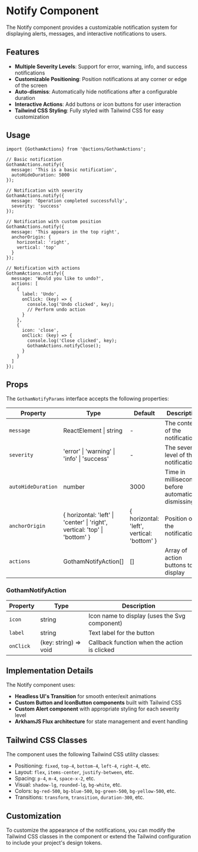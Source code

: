 # Notify Component

The Notify component provides a customizable notification system for displaying alerts, messages, and interactive notifications to users.

## Features

- **Multiple Severity Levels**: Support for error, warning, info, and success notifications
- **Customizable Positioning**: Position notifications at any corner or edge of the screen
- **Auto-dismiss**: Automatically hide notifications after a configurable duration
- **Interactive Actions**: Add buttons or icon buttons for user interaction
- **Tailwind CSS Styling**: Fully styled with Tailwind CSS for easy customization

## Usage

```tsx
import {GothamActions} from '@actions/GothamActions';

// Basic notification
GothamActions.notify({
  message: 'This is a basic notification',
  autoHideDuration: 5000
});

// Notification with severity
GothamActions.notify({
  message: 'Operation completed successfully',
  severity: 'success'
});

// Notification with custom position
GothamActions.notify({
  message: 'This appears in the top right',
  anchorOrigin: {
    horizontal: 'right',
    vertical: 'top'
  }
});

// Notification with actions
GothamActions.notify({
  message: 'Would you like to undo?',
  actions: [
    {
      label: 'Undo',
      onClick: (key) => {
        console.log('Undo clicked', key);
        // Perform undo action
      }
    },
    {
      icon: 'close',
      onClick: (key) => {
        console.log('Close clicked', key);
        GothamActions.notifyClose();
      }
    }
  ]
});
```

## Props

The `GothamNotifyParams` interface accepts the following properties:

| Property | Type | Default | Description |
|----------|------|---------|-------------|
| `message` | ReactElement \| string | - | The content of the notification |
| `severity` | 'error' \| 'warning' \| 'info' \| 'success' | - | The severity level of the notification |
| `autoHideDuration` | number | 3000 | Time in milliseconds before automatically dismissing |
| `anchorOrigin` | { horizontal: 'left' \| 'center' \| 'right', vertical: 'top' \| 'bottom' } | { horizontal: 'left', vertical: 'bottom' } | Position of the notification |
| `actions` | GothamNotifyAction[] | [] | Array of action buttons to display |

### GothamNotifyAction

| Property | Type | Description |
|----------|------|-------------|
| `icon` | string | Icon name to display (uses the Svg component) |
| `label` | string | Text label for the button |
| `onClick` | (key: string) => void | Callback function when the action is clicked |

## Implementation Details

The Notify component uses:

- **Headless UI's Transition** for smooth enter/exit animations
- **Custom Button and IconButton components** built with Tailwind CSS
- **Custom Alert component** with appropriate styling for each severity level
- **ArkhamJS Flux architecture** for state management and event handling

## Tailwind CSS Classes

The component uses the following Tailwind CSS utility classes:

- Positioning: `fixed`, `top-4`, `bottom-4`, `left-4`, `right-4`, etc.
- Layout: `flex`, `items-center`, `justify-between`, etc.
- Spacing: `p-4`, `m-4`, `space-x-2`, etc.
- Visual: `shadow-lg`, `rounded-lg`, `bg-white`, etc.
- Colors: `bg-red-500`, `bg-blue-500`, `bg-green-500`, `bg-yellow-500`, etc.
- Transitions: `transform`, `transition`, `duration-300`, etc.

## Customization

To customize the appearance of the notifications, you can modify the Tailwind CSS classes in the component or extend the Tailwind configuration to include your project's design tokens.
